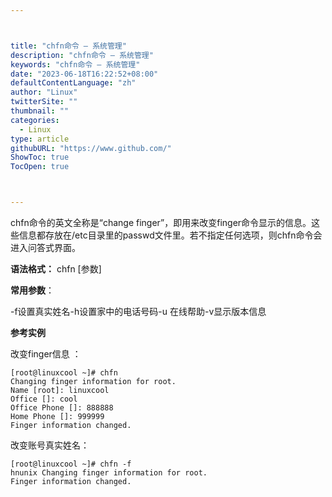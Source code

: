 ```yaml
---



title: "chfn命令 – 系统管理"
description: "chfn命令 – 系统管理"
keywords: "chfn命令 – 系统管理"
date: "2023-06-18T16:22:52+08:00"
defaultContentLanguage: "zh"
author: "Linux"
twitterSite: ""
thumbnail: ""
categories:
  - Linux
type: article
githubURL: "https://www.github.com/"
ShowToc: true
TocOpen: true



---
```


chfn命令的英文全称是“change finger”，即用来改变finger命令显示的信息。这些信息都存放在/etc目录里的passwd文件里。若不指定任何选项，则chfn命令会进入问答式界面。

**语法格式：** chfn [参数]

**常用参数**：

-f设置真实姓名-h设置家中的电话号码-u 在线帮助-v显示版本信息

**参考实例**

改变finger信息 ：

```
[root@linuxcool ~]# chfn
Changing finger information for root.
Name [root]: linuxcool
Office []: cool
Office Phone []: 888888
Home Phone []: 999999
Finger information changed.
```

改变账号真实姓名：

```
[root@linuxcool ~]# chfn -f
hnunix Changing finger information for root.
Finger information changed.
```